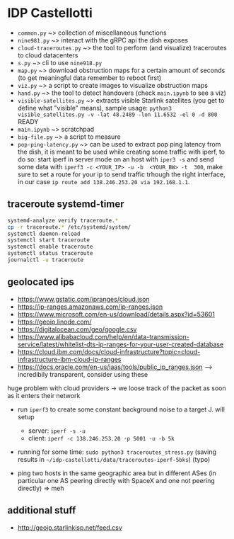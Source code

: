 # IDP Castellotti

+ `common.py` ~> collection of miscellaneous functions
+ `nine981.py` ~> interact with the gRPC api the dish exposes
+ `cloud-traceroutes.py` ~> the tool to perform (and visualize) traceroutes to cloud datacenters
+ `s.py` ~> cli to use `nine918.py`
+ `map.py` ~> download obstruction maps for a certain amount of seconds (to get meaningful data remember to reboot first)
+ `viz.py` ~> a script to create images to visualize obstruction maps
+ `hand.py` ~> the tool to detect handovers (check `main.ipynb` to see a viz)
+ `visible-satellites.py` ~> extracts visible Starlink satellites (you get to define what "visible" means), sample usage: `python3 visible_satellites.py -v -lat 48.2489 -lon 11.6532 -el 0 -d 800` READY
+ `main.ipynb` ~> scratchpad
+ `big-file.py` ~> a script to measure 
+ `pop-ping-latency.py` ~> can be used to extract pop ping latency from the dish, it is meant to be used while creating some traffic with iperf, to do so: start iperf in server mode on an host with `iper3 -s` 
and send some data with `iperf3 -c <YOUR_IP> -u -b  <YOUR_BW> -t  300`, make sure to set a route for your ip to send traffic trhough the right interface, in our case `ip route add 138.246.253.20 via 192.168.1.1`.


## traceroute systemd-timer

```bash
systemd-analyze verify traceroute.*
cp -r traceroute.* /etc/systemd/system/
systemctl daemon-reload
systemctl start traceroute
systemctl enable traceroute
systemctl status traceroute
journalctl -u traceroute
```

## geolocated ips

+ https://www.gstatic.com/ipranges/cloud.json
+ https://ip-ranges.amazonaws.com/ip-ranges.json
+ https://www.microsoft.com/en-us/download/details.aspx?id=53601
+ https://geoip.linode.com/
+ https://digitalocean.com/geo/google.csv
+ https://www.alibabacloud.com/help/en/data-transmission-service/latest/whitelist-dts-ip-ranges-for-your-user-created-database
+ https://cloud.ibm.com/docs/cloud-infrastructure?topic=cloud-infrastructure-ibm-cloud-ip-ranges
+ https://docs.oracle.com/en-us/iaas/tools/public_ip_ranges.json --> incredibily transparent, consider using these 

huge problem with cloud providers -> we loose track of the packet as soon as it enters their network

+ run `iperf3` to create some constant background noise to a target J. will setup
    + server: `iperf -s -u`
    + client: `iperf -c 138.246.253.20 -p 5001 -u -b 5k` 
+ running for some time: `sudo python3 traceroutes_stress.py` (saving results in `~/idp-castellotti/data/traceroutes-iperf-5bks`) (typo)


+ ping two hosts in the same geographic area but in different ASes (in particular one AS peering directly with SpaceX and one not peering directly) => meh


## additional stuff

+ http://geoip.starlinkisp.net/feed.csv
